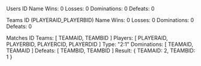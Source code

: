 Users
ID
Name
Wins: 0
Losses: 0
Dominations: 0
Defeats: 0

Teams
ID (PLAYERAID_PLAYERBID)
Name
Wins: 0
Losses: 0
Dominations: 0
Defeats: 0

Matches
ID
Teams: [ TEAMAID, TEAMBID ]
Players: [ PLAYERAID, PLAYERBID, PLAYERCID, PLAYERDID ]
Type: "2:1"
Dominations: [ TEAMAID, TEAMAID ]
Defeats: [ TEAMBID, TEAMBID ]
Result: {
TEAMAID: 2,
TEAMBID: 1
}
